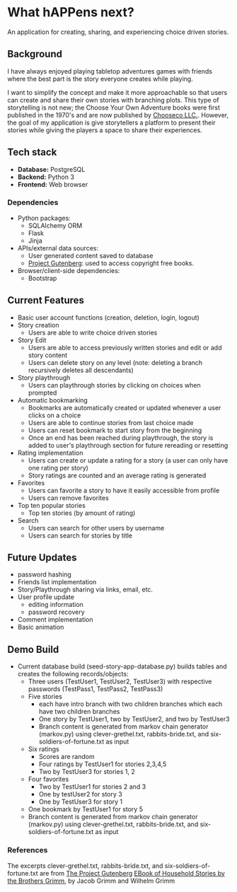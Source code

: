 # What hAPPens next?

An application for creating, sharing, and experiencing choice driven stories.

## Background

I have always enjoyed playing tabletop adventures games with friends where the best part is the story everyone creates while playing.

I want to simplify the concept and make it more approachable so that users can create and share their own stories with branching plots. This type of storytelling is not new; the Choose Your Own Adventure books were first published in the 1970's and are now published 
by [Chooseco LLC.](https://www.cyoa.com/). However, the goal of my application is give storytellers a platform to present their stories while giving the players a space to share their experiences.

## Tech stack

- **Database:** PostgreSQL
- **Backend:** Python 3
- **Frontend:** Web browser

### Dependencies

- Python packages:
  - SQLAlchemy ORM
  - Flask
  - Jinja
- APIs/external data sources:
  - User generated content saved to database
  - [Project Gutenberg](https://www.gutenberg.org/): used to access copyright free books.
- Browser/client-side dependencies:
  - Bootstrap

## Current Features
- Basic user account functions (creation, deletion, login, logout)
- Story creation 
    - Users are able to write choice driven stories
- Story Edit
    - Users are able to access previously written stories
      and edit or add story content
    - Users can delete story on any level (note: deleting a branch
      recursively deletes all descendants)
- Story playthrough
    - Users can playthrough stories by clicking on choices when prompted
- Automatic bookmarking
    - Bookmarks are automatically created or updated whenever
      a user clicks on a choice
    - Users are able to continue stories from last choice made
    - Users can reset bookmark to start story from the beginning
    - Once an end has been reached during playthrough, the story 
      is added to user's playthrough section for future rereading
      or resetting
- Rating implementation
    - Users can create or update a rating for a story 
      (a user can only have one rating per story)
    - Story ratings are counted and an average rating is generated
- Favorites
    - Users can favorite a story to have it easily accessible from 
      profile
    - Users can remove favorites
- Top ten popular stories
    - Top ten stories (by amount of rating)
- Search
    - Users can search for other users by username
    - Users can search for stories by title


## Future Updates
- password hashing
- Friends list implementation
- Story/Playthrough sharing via links, email, etc.
- User profile update
    - editing information
    - password recovery
- Comment implementation
- Basic animation

## Demo Build

- Current database build (seed-story-app-database.py) builds tables and
  creates the following records/objects:
    - Three users (TestUser1, TestUser2, TestUser3) with respective 
      passwords (TestPass1, TestPass2, TestPass3)
    - Five stories
        - each have intro branch with two children branches which each 
          have two children branches
        - One story by TestUser1, two by TestUser2, and two by TestUser3
        - Branch content is generated from markov chain generator (markov.py) 
          using clever-grethel.txt, rabbits-bride.txt, and six-soldiers-of-fortune.txt
          as input
    - Six ratings
        - Scores are random
        - Four ratings by TestUser1 for stories 2,3,4,5
        - Two by TestUser3 for stories 1, 2
    - Four favorites
        - Two by TestUser1 for stories 2 and 3
        - One by testUser2 for story 3
        - One by TestUser3 for story 1
    - One bookmark by TestUser1 for story 5    
    - Branch content is generated from markov chain generator (markov.py) 
      using clever-grethel.txt, rabbits-bride.txt, and six-soldiers-of-fortune.txt
      as input

### References

The excerpts clever-grethel.txt, rabbits-bride.txt, and six-soldiers-of-fortune.txt are from 
    [The Project Gutenberg](https://www.gutenberg.org/) [EBook of Household Stories by the Brothers Grimm](https://www.gutenberg.org/ebooks/19068), by Jacob Grimm and Wilhelm Grimm


